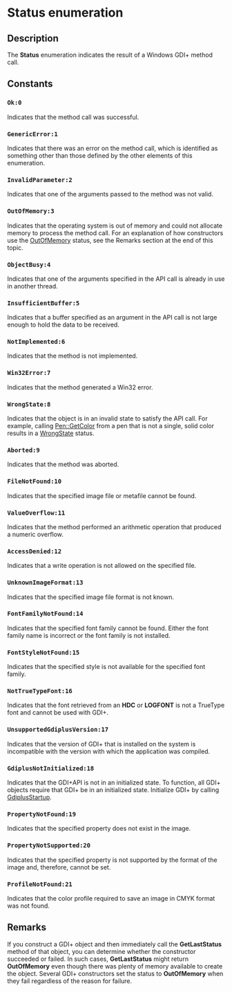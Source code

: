 # Status enumeration

## Description

The **Status** enumeration indicates the result of a Windows GDI+ method call.

## Constants

### `Ok:0`

Indicates that the method call was successful.

### `GenericError:1`

Indicates that there was an error on the method call, which is identified as something other than those defined by the other elements of this enumeration.

### `InvalidParameter:2`

Indicates that one of the arguments passed to the method was not valid.

### `OutOfMemory:3`

Indicates that the operating system is out of memory and could not allocate memory to process the method call. For an explanation of how constructors use the [OutOfMemory](https://learn.microsoft.com/windows/desktop/api/gdiplustypes/ne-gdiplustypes-status) status, see the Remarks section at the end of this topic.

### `ObjectBusy:4`

Indicates that one of the arguments specified in the API call is already in use in another thread.

### `InsufficientBuffer:5`

Indicates that a buffer specified as an argument in the API call is not large enough to hold the data to be received.

### `NotImplemented:6`

Indicates that the method is not implemented.

### `Win32Error:7`

Indicates that the method generated a Win32 error.

### `WrongState:8`

Indicates that the object is in an invalid state to satisfy the API call. For example, calling
[Pen::GetColor](https://learn.microsoft.com/windows/desktop/api/gdipluspen/nf-gdipluspen-pen-getcolor) from a pen that is not a single, solid color results in a [WrongState](https://learn.microsoft.com/windows/desktop/api/gdiplustypes/ne-gdiplustypes-status) status.

### `Aborted:9`

Indicates that the method was aborted.

### `FileNotFound:10`

Indicates that the specified image file or metafile cannot be found.

### `ValueOverflow:11`

Indicates that the method performed an arithmetic operation that produced a numeric overflow.

### `AccessDenied:12`

Indicates that a write operation is not allowed on the specified file.

### `UnknownImageFormat:13`

Indicates that the specified image file format is not known.

### `FontFamilyNotFound:14`

Indicates that the specified font family cannot be found. Either the font family name is incorrect or the font family is not installed.

### `FontStyleNotFound:15`

Indicates that the specified style is not available for the specified font family.

### `NotTrueTypeFont:16`

Indicates that the font retrieved from an
**HDC** or
**LOGFONT** is not a TrueType font and cannot be used with GDI+.

### `UnsupportedGdiplusVersion:17`

Indicates that the version of GDI+ that is installed on the system is incompatible with the version with which the application was compiled.

### `GdiplusNotInitialized:18`

Indicates that the GDI+API is not in an initialized state. To function, all GDI+ objects require that GDI+ be in an initialized state. Initialize GDI+ by calling
[GdiplusStartup](https://learn.microsoft.com/windows/desktop/api/gdiplusinit/nf-gdiplusinit-gdiplusstartup).

### `PropertyNotFound:19`

Indicates that the specified property does not exist in the image.

### `PropertyNotSupported:20`

Indicates that the specified property is not supported by the format of the image and, therefore, cannot be set.

### `ProfileNotFound:21`

Indicates that the color profile required to save an image in CMYK format was not found.

## Remarks

If you construct a GDI+ object and then immediately call the
**GetLastStatus** method of that object, you can determine whether the constructor succeeded or failed. In such cases,
**GetLastStatus** might return ****OutOfMemory**** even though there was plenty of memory available to create the object. Several GDI+ constructors set the status to ****OutOfMemory**** when they fail regardless of the reason for failure.